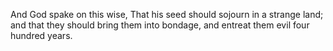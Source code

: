 And God spake on this wise, That his seed should sojourn in a strange land; and that they should bring them into bondage, and entreat them evil four hundred years.
